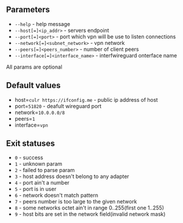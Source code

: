 ## Parameters
- `--help` - help message
- `--host[=]<ip_addr>` - servers endpoint
- `--port[=]<port>` - port which vpn will be use to listen connections
- `--network[=]<subnet_network>` - vpn network
- `--peers[=]<peers_number>` - number of client peers
- `--interface[=]<interface_name>` - interfwireguard onterface name

All params are optional 
## Default values
- host=`culr https://ifconfig.me` - public ip address of host 
- port=`51820` - deafult wireguard port
- network=`10.0.0.0/8`
- peers=`1`
- interface=`vpn`

## Exit statuses

- `0` - success
- `1` - unknown param
- `2` - failed to parse param
- `3` - host address doesn't belong to any adapter
- `4` - port ain't a number
- `5` - port is in user
- `6` - network doesn't match pattern
- `7` - peers number is too large to the given network
- `8` - some networks octet ain't in range 0..255(first one 1..255)
- `9` - host bits are set in the network field(invalid network mask)

